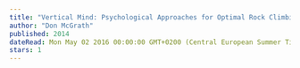 ```yaml
---
title: "Vertical Mind: Psychological Approaches for Optimal Rock Climbing"
author: "Don McGrath"
published: 2014
dateRead: Mon May 02 2016 00:00:00 GMT+0200 (Central European Summer Time)
stars: 1
---
```


